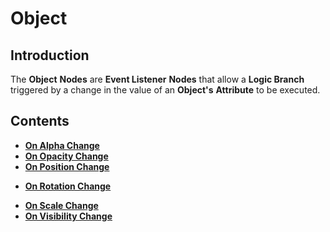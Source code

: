# Object

## Introduction

The **Object** **Nodes** are **Event Listener** **Nodes** that allow a **Logic Branch** triggered by a change in the value of an **Object's** **Attribute** to be executed.


## Contents

* [**On Alpha Change**](on-alpha-change.md)
* [**On Opacity Change**](on-opacity-change.md)
* [**On Position Change**](on-position-change.md)
<!-- * [**On Position Change 2D**](on-position-change-2d.md) -->
* [**On Rotation Change**](on-rotation-change.md)
<!-- * [**On Rotation Change 2D**](on-rotation-change-2d.md) -->
* [**On Scale Change**](on-scale-change.md)
* [**On Visibility Change**](on-visibility-change.md)

